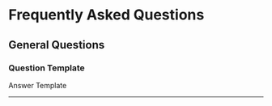 <!--
=============================================================================
Project
=============================================================================
FAQ
-----------------------------------------------------------------------------
Frequently asked questions about the project.

:Authors: Fabio Craig Wimmer Florey <fabioflorey@icloud.com>
:Version: 0.0.1
:License: MIT-0
-->


# Frequently Asked Questions

## General Questions

### Question Template
Answer Template

---
